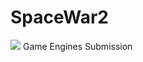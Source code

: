 # SpaceWar2
[![](http://img.youtube.com/vi/QAGzHR20Rms/0.jpg)](http://www.youtube.com/watch?v=QAGzHR20Rms "gundam")
Game Engines Submission
